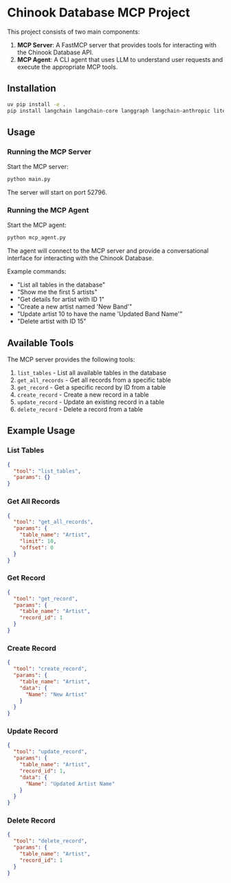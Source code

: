 # Chinook Database MCP Project

This project consists of two main components:

1. **MCP Server**: A FastMCP server that provides tools for interacting with the Chinook Database API.
2. **MCP Agent**: A CLI agent that uses LLM to understand user requests and execute the appropriate MCP tools.

## Installation

```bash
uv pip install -e .
pip install langchain langchain-core langgraph langchain-anthropic litellm
```

## Usage

### Running the MCP Server

Start the MCP server:

```bash
python main.py
```

The server will start on port 52796.

### Running the MCP Agent

Start the MCP agent:

```bash
python mcp_agent.py
```

The agent will connect to the MCP server and provide a conversational interface for interacting with the Chinook Database.

Example commands:
- "List all tables in the database"
- "Show me the first 5 artists"
- "Get details for artist with ID 1"
- "Create a new artist named 'New Band'"
- "Update artist 10 to have the name 'Updated Band Name'"
- "Delete artist with ID 15"

## Available Tools

The MCP server provides the following tools:

1. `list_tables` - List all available tables in the database
2. `get_all_records` - Get all records from a specific table
3. `get_record` - Get a specific record by ID from a table
4. `create_record` - Create a new record in a table
5. `update_record` - Update an existing record in a table
6. `delete_record` - Delete a record from a table

## Example Usage

### List Tables

```json
{
  "tool": "list_tables",
  "params": {}
}
```

### Get All Records

```json
{
  "tool": "get_all_records",
  "params": {
    "table_name": "Artist",
    "limit": 10,
    "offset": 0
  }
}
```

### Get Record

```json
{
  "tool": "get_record",
  "params": {
    "table_name": "Artist",
    "record_id": 1
  }
}
```

### Create Record

```json
{
  "tool": "create_record",
  "params": {
    "table_name": "Artist",
    "data": {
      "Name": "New Artist"
    }
  }
}
```

### Update Record

```json
{
  "tool": "update_record",
  "params": {
    "table_name": "Artist",
    "record_id": 1,
    "data": {
      "Name": "Updated Artist Name"
    }
  }
}
```

### Delete Record

```json
{
  "tool": "delete_record",
  "params": {
    "table_name": "Artist",
    "record_id": 1
  }
}
```
